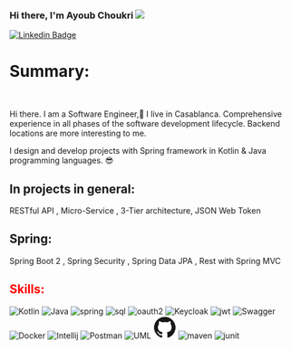 ### Hi there, I'm Ayoub Choukri <img src="https://media.giphy.com/media/hvRJCLFzcasrR4ia7z/giphy.gif" width="25px">

[![Linkedin Badge](https://img.shields.io/badge/-LinkedIn-0e76a8?style=flat-square&logo=Linkedin&logoColor=white)](https://www.linkedin.com/in/ayoub-choukri-ab5315195)

<!---
CHOUKRIDEV/CHOUKRIDEV is a ✨ special ✨ repository because its `README.md` (this file) appears on your GitHub profile.
You can click the Preview link to take a look at your changes.
--->

<h1> Summary:</h1><br/>
<p>Hi there. I am a Software Engineer,👋 I live in Casablanca. Comprehensive experience in all phases of the software development lifecycle. Backend locations are more interesting to me. 

I design and develop projects with Spring framework in Kotlin & Java programming languages. &#x1F60E;</p>

## In projects in general:
 <p>RESTful API , Micro-Service , 3-Tier architecture, JSON Web Token</p>

## Spring:
<p>Spring Boot 2 , Spring Security , Spring Data JPA , Rest with Spring MVC</p>
   
<h2  style="color:red">Skills:</h2>
<p>
<img src="https://cdn.freebiesupply.com/logos/large/2x/kotlin-1-logo-png-transparent.png" alt="Kotlin" width="40" height="40"/>  
<img src="https://edujimenezc.github.io/TheHackerSwissKnife/SOURCES/imagenes/java.png" alt="Java" width="40" height="40"/>
<img src="https://www.vectorlogo.zone/logos/springio/springio-icon.svg" alt="spring" width="40" height="40"/>
  
<img src="https://www.latindevelopers.com/wp-content/uploads/2017/12/sql_icon.png" alt="sql" width="40" height="40"/>
<img src="https://external-content.duckduckgo.com/iu/?u=http%3A%2F%2Fstatic1.squarespace.com%2Fstatic%2F51814c87e4b0c1fda9c1fc50%2Ft%2F5212587fe4b064b5b5f01aa6%2F1376934016256%2FOAuth2.png&f=1&nofb=1" alt="oauth2" width="40" height="40"/>
  
<img src="https://plugins.miniorange.com/wp-content/uploads/2019/08/Keycloak-logo.png" alt="Keycloak" width="40" height="40"/>
<img src="https://werkraum.net/fileadmin/news_import/jwt_pic_logo.svg.png" alt="jwt" width="40" height="40"/>
<img src="https://seeklogo.com/images/S/swagger-logo-A49F73BAF4-seeklogo.com.png" alt="Swagger" width="40" height="40"/>
<img src="https://logos-download.com/wp-content/uploads/2016/09/Docker_logo.png" alt="Docker" width="40" height="40"/>  
<img src="https://cdn.freebiesupply.com/logos/large/2x/intellij-idea-1-logo-png-transparent.png" alt="Intellij" width="40" height="40"/>  
<img src="https://blog.scottlogic.com/mmcalroy/assets/postmanLogo.png" alt="Postman" width="40" height="40"/>   

<img src="https://www.metacodes.pro/images/uml-logo.png" alt="UML" width="40" height="40"/>
<img src="https://raw.githubusercontent.com/devicons/devicon/master/icons/github/github-original.svg" alt="github" width="40" height="40"/>
  
<img src="https://vmssoftware.com/images/intro/product/apache-maven.png" alt="maven" width="70" height="30"/>  
 
<img src="https://junit.org/junit4/images/junit5-banner.png" alt="junit" width="70" height="30"/>   
 
  
